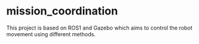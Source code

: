 # mission_coordination
This project is based on ROS1 and Gazebo which aims to control the robot movement using different methods.
